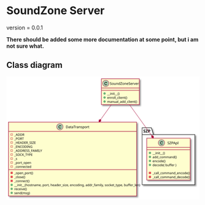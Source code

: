 <!-- 
To compile puml use: (Assuming plantuml you are in the directory)
plantuml.jar -tsvg readme.md -o diagrams
-->

# SoundZone Server

version = 0.0.1

**There should be added some more documentation at some point, but i am not sure what.**

## Class diagram

<!--
```
@startuml class_diagram

SoundZoneServer --* DataTransport

package "SZP" {
    SoundZoneServer --* SZPApl
}


class SoundZoneServer {
    + __init__()
    + enroll_client()
    + manual_add_client()
}

class SZPApl {
    + __init__()
    + add_command()
    + encode()
    + decode( buffer )

    - _call_command_encode()
    - _call_command_decode()
}

class DataTransport {
    - _ADDR
    - _PORT
    - _HEADER_SIZE
    - _ENCODING
    - _ADDRESS_FAMILY
    - _SOCK_TYPE
    - _s
    - _port_open
    - _connected

    - _open_port()
    - _close()
    - _connect()
    + __init__(hostname, port, header_size, encoding, addr_family, socket_type, buffer_len)
    + receive()
    + send(msg)

}

@enduml
```
-->

![](diagrams/class_diagram.svg)